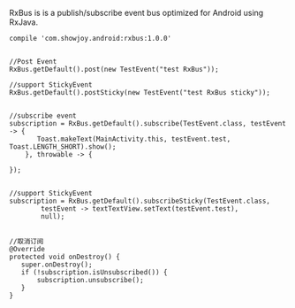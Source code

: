 RxBus is is a publish/subscribe event bus optimized for Android using RxJava.
    
    compile 'com.showjoy.android:rxbus:1.0.0'


    //Post Event
    RxBus.getDefault().post(new TestEvent("test RxBus"));

    //support StickyEvent
    RxBus.getDefault().postSticky(new TestEvent("test RxBus sticky"));


    //subscribe event
    subscription = RxBus.getDefault().subscribe(TestEvent.class, testEvent -> {
           Toast.makeText(MainActivity.this, testEvent.test, Toast.LENGTH_SHORT).show();
        }, throwable -> {

    });


    //support StickyEvent
    subscription = RxBus.getDefault().subscribeSticky(TestEvent.class,
            testEvent -> textTextView.setText(testEvent.test),
            null);


    //取消订阅            
    @Override
    protected void onDestroy() {
       super.onDestroy();
       if (!subscription.isUnsubscribed()) {
           subscription.unsubscribe();
       }
    }